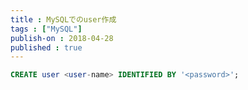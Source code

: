 ```yaml
---
title : MySQLでのuser作成
tags : ["MySQL"]
publish-on : 2018-04-28
published : true
---
```



```sql
CREATE user <user-name> IDENTIFIED BY '<password>';
```
